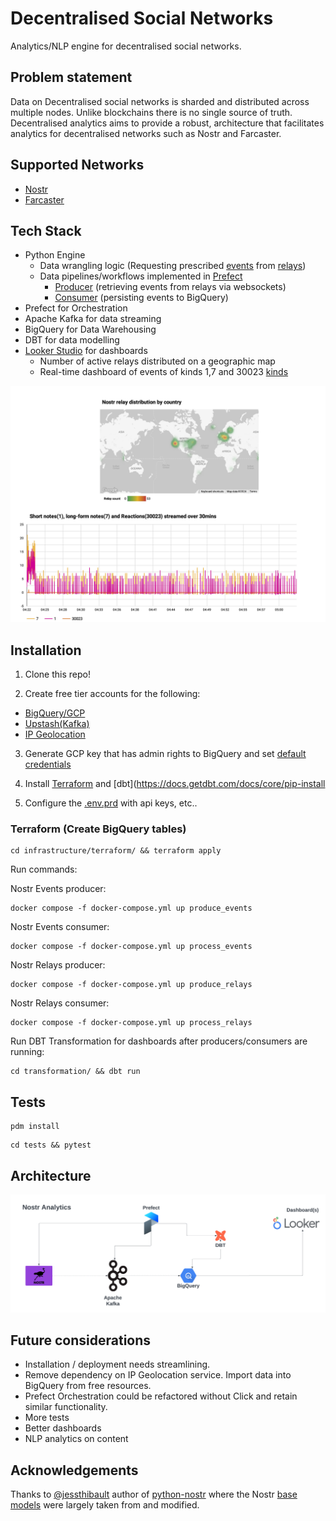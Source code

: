 # Decentralised Social Networks

Analytics/NLP engine for decentralised social networks.

## Problem statement
Data on Decentralised social networks is sharded and distributed across multiple nodes. Unlike blockchains there is no single source of truth. Decentralised analytics aims to provide a robust, architecture that facilitates analytics for decentralised networks such as Nostr and Farcaster.

## Supported Networks
- [Nostr](https://nostr.com/)
- [Farcaster](https://docs.farcaster.xyz/)

## Tech Stack
- Python Engine
  - Data wrangling logic (Requesting prescribed [events](src/nostr/event.py) from [relays](src/nostr/relay.py))
  - Data pipelines/workflows implemented in [Prefect](orchestration/prefect/)
    - [Producer](src/kafka/producer.py) (retrieving events from relays via websockets)
    - [Consumer](src/kafka/consumer.py) (persisting events to BigQuery)
- Prefect for Orchestration
- Apache Kafka for data streaming
- BigQuery for Data Warehousing
- DBT for data modelling
- [Looker Studio](https://lookerstudio.google.com) for dashboards
  - Number of active relays distributed on a geographic map
  - Real-time dashboard of events of kinds 1,7 and 30023  [kinds](https://nostrdata.github.io/kinds/)

![alt text](./analytics.jpg)

## Installation
1. Clone this repo!

2. Create free tier accounts for the following:
- [BigQuery/GCP](https://cloud.google.com/bigquery?hl=en)
- [Upstash(Kafka)](https://upstash.com/)
- [IP Geolocation](https://ipgeolocation.io/documentation.html)

3. Generate GCP key that has admin rights to BigQuery and set [default credentials](https://cloud.google.com/docs/authentication/provide-credentials-adc)

4. Install [Terraform](https://developer.hashicorp.com/terraform/install) and [dbt](https://docs.getdbt.com/docs/core/pip-install


5. Configure the [.env.prd](./.env.prd) with api keys, etc..

### Terraform (Create BigQuery tables)
```
cd infrastructure/terraform/ && terraform apply
```

Run commands:

Nostr Events producer:
```
docker compose -f docker-compose.yml up produce_events
```

Nostr Events consumer:
```
docker compose -f docker-compose.yml up process_events
```

Nostr Relays producer:
```
docker compose -f docker-compose.yml up produce_relays
```

Nostr Relays consumer:
```
docker compose -f docker-compose.yml up process_relays
```

Run DBT Transformation for dashboards after producers/consumers are running:
```
cd transformation/ && dbt run
```

## Tests
```
pdm install
```
```
cd tests && pytest
```

## Architecture
![alt text](./architecture.png)
## Future considerations
- Installation / deployment needs streamlining.
- Remove dependency on IP Geolocation service. Import data into BigQuery from free resources.
- Prefect Orchestration could be refactored without Click and retain similar functionality.
- More tests
- Better dashboards
- NLP analytics on content

## Acknowledgements
Thanks to [@jessthibault](https://github.com/jeffthibault) author of [python-nostr](https://github.com/jeffthibault/python-nostr) where the Nostr [base models](src/nostr/) were largely taken from and modified.
